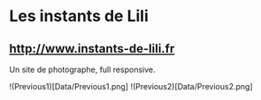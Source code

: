 # Les instants de Lili
## http://www.instants-de-lili.fr
Un site de photographe, full responsive.

!(Previous1)[Data/Previous1.png]
!(Previous2)[Data/Previous2.png]

